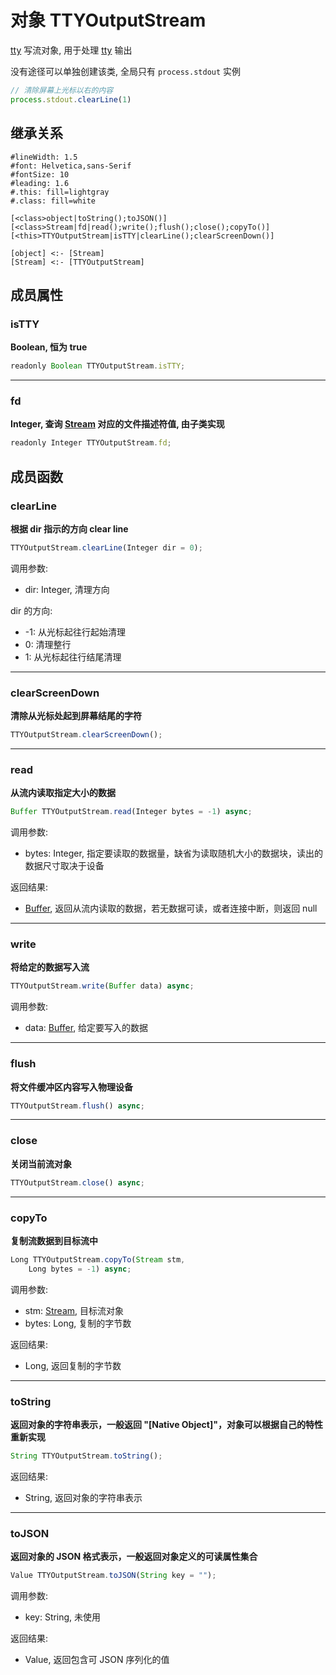 # 对象 TTYOutputStream
[tty](../../module/ifs/tty.md) 写流对象, 用于处理 [tty](../../module/ifs/tty.md) 输出

没有途径可以单独创建该类, 全局只有 `process.stdout` 实例

```JavaScript
// 清除屏幕上光标以右的内容
process.stdout.clearLine(1)
```

## 继承关系
```uml
#lineWidth: 1.5
#font: Helvetica,sans-Serif
#fontSize: 10
#leading: 1.6
#.this: fill=lightgray
#.class: fill=white

[<class>object|toString();toJSON()]
[<class>Stream|fd|read();write();flush();close();copyTo()]
[<this>TTYOutputStream|isTTY|clearLine();clearScreenDown()]

[object] <:- [Stream]
[Stream] <:- [TTYOutputStream]
```

## 成员属性
        
### isTTY
**Boolean, 恒为 true**

```JavaScript
readonly Boolean TTYOutputStream.isTTY;
```

--------------------------
### fd
**Integer, 查询 [Stream](Stream.md) 对应的文件描述符值, 由子类实现**

```JavaScript
readonly Integer TTYOutputStream.fd;
```

## 成员函数
        
### clearLine
**根据 dir 指示的方向 clear line**

```JavaScript
TTYOutputStream.clearLine(Integer dir = 0);
```

调用参数:
* dir: Integer, 清理方向

dir 的方向:
- -1: 从光标起往行起始清理
- 0: 清理整行
- 1: 从光标起往行结尾清理

--------------------------
### clearScreenDown
**清除从光标处起到屏幕结尾的字符**

```JavaScript
TTYOutputStream.clearScreenDown();
```

--------------------------
### read
**从流内读取指定大小的数据**

```JavaScript
Buffer TTYOutputStream.read(Integer bytes = -1) async;
```

调用参数:
* bytes: Integer, 指定要读取的数据量，缺省为读取随机大小的数据块，读出的数据尺寸取决于设备

返回结果:
* [Buffer](Buffer.md), 返回从流内读取的数据，若无数据可读，或者连接中断，则返回 null

--------------------------
### write
**将给定的数据写入流**

```JavaScript
TTYOutputStream.write(Buffer data) async;
```

调用参数:
* data: [Buffer](Buffer.md), 给定要写入的数据

--------------------------
### flush
**将文件缓冲区内容写入物理设备**

```JavaScript
TTYOutputStream.flush() async;
```

--------------------------
### close
**关闭当前流对象**

```JavaScript
TTYOutputStream.close() async;
```

--------------------------
### copyTo
**复制流数据到目标流中**

```JavaScript
Long TTYOutputStream.copyTo(Stream stm,
    Long bytes = -1) async;
```

调用参数:
* stm: [Stream](Stream.md), 目标流对象
* bytes: Long, 复制的字节数

返回结果:
* Long, 返回复制的字节数

--------------------------
### toString
**返回对象的字符串表示，一般返回 "[Native Object]"，对象可以根据自己的特性重新实现**

```JavaScript
String TTYOutputStream.toString();
```

返回结果:
* String, 返回对象的字符串表示

--------------------------
### toJSON
**返回对象的 JSON 格式表示，一般返回对象定义的可读属性集合**

```JavaScript
Value TTYOutputStream.toJSON(String key = "");
```

调用参数:
* key: String, 未使用

返回结果:
* Value, 返回包含可 JSON 序列化的值


